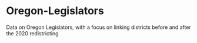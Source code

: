 # Oregon-Legislators
Data on Oregon Legislators, with a focus on linking districts before and after the 2020 redistricting
